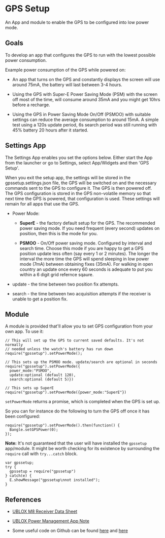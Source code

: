 # GPS Setup

An App and module to enable the GPS to be configured into low power mode.

## Goals

To develop an app that configures the GPS to run with the lowest
possible power consumption.

Example power consumption of the GPS while powered on:

- An app that turns on the GPS and constantly displays the screen
  will use around 75mA, the battery will last between 3-4 hours.

- Using the GPS with Super-E Power Saving Mode (PSM) with the screen
  off most of the time, will consume around 35mA and you might get
  10hrs before a recharge.

- Using the GPS in Power Saving Mode On/Off (PSMOO) with suitable
  settings can reduce the average consumption to around 15mA. A
  simple test using a 120s update period, 6s search period was still
  running with 45% battery 20 hours after it started.

## Settings App

The Settings App enables you set the options below. Either start the
App from the launcher or go to Settings, select App/Widgets and then
'GPS Setup'.

When you exit the setup app, the settings will be stored in the
gpssetup.settings.json file, the GPS will be switched on and the
necessary commands sent to the GPS to configure it. The GPS is then
powered off. The GPS configuration is stored in the GPS non-volatile
memory so that next time the GPS is powered, that configuration is
used. These settings will remain for all apps that use the GPS.

- Power Mode:

  - **SuperE** - the factory default setup for the GPS. The recommended
    power saving mode. If you need frequent (every second) updates on
    position, then this is the mode for you.

  - **PSMOO** - On/Off power saving mode. Configured by interval and
    search time. Choose this mode if you are happy to get a GPS
    position update less often (say every 1 or 2 minutes). The longer
    the interval the more time the GPS will spend sleeping in low
    power mode (7mA) between obtaining fixes (35mA). For walking in
    open country an update once every 60 seconds is adequate to put
    you within a 6 digit grid refernce sqaure.

- update - the time between two position fix attempts.

- search - the time between two acquisition attempts if the receiver
  is unable to get a position fix.

## Module

A module is provided that'll allow you to set GPS configuration from your own
app. To use it:

```
// This will set up the GPS to current saved defaults. It's not normally
// needed unless the watch's battery has run down
require("gpssetup").setPowerMode();

// This sets up the PSMOO mode. update/search are optional in seconds
require("gpssetup").setPowerMode({
  power_mode:"PSMOO",
  update:optional (default 120),
  search:optional (default 5)})

// This sets up SuperE
require("gpssetup").setPowerMode({power_mode:"SuperE"})
```

`setPowerMode` returns a promise, which is completed when the GPS is set up.

So you can for instance do the following to turn the GPS off once it
has been configured:

```
require("gpssetup").setPowerMode().then(function() {
  Bangle.setGPSPower(0);
});
```

**Note:** It's not guaranteed that the user will have installed the `gpssetup`
app/module. It might be worth checking for its existence by surrounding the
`require` call with `try...catch` block.

```
var gpssetup;
try {
  gpssetup = require("gpssetup")
} catch(e) {
  E.showMessage("gpssetup\nnot installed");
}
```

## References

- [UBLOX M8 Receiver Data Sheet](https://www.u-blox.com/sites/default/files/products/documents/u-blox8-M8_ReceiverDescrProtSpec_%28UBX-13003221%29.pdf)

- [UBLOX Power Management App Note](https://www.u-blox.com/sites/default/files/products/documents/PowerManagement_AppNote_%28UBX-13005162%29.pdf)

- Some useful code on Github can be found [here](https://portal.u-blox.com/s/question/0D52p0000925T00CAE/ublox-max-m8q-getting-stuck-when-sleeping-with-extint-pin-control)
  and [here](https://github.com/thasti/utrak/blob/master/gps.c)
